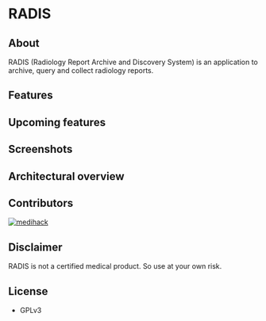 # RADIS

## About

RADIS (Radiology Report Archive and Discovery System) is an application to archive, query and collect radiology reports.

## Features

## Upcoming features

## Screenshots

## Architectural overview

## Contributors

[![medihack](https://github.com/medihack.png?size=50)](https://github.com/medihack)

## Disclaimer

RADIS is not a certified medical product. So use at your own risk.

## License

- GPLv3
